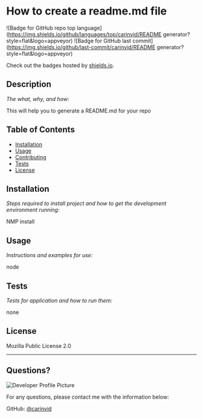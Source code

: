 # How to create a readme.md file
  ![Badge for GitHub repo top language](https://img.shields.io/github/languages/top/carinvid/README generator?style=flat&logo=appveyor) ![Badge for GitHub last commit](https://img.shields.io/github/last-commit/carinvid/README generator?style=flat&logo=appveyor)
  
  Check out the badges hosted by [shields.io](https://shields.io/).
  
  
  ## Description 
  
  *The what, why, and how:* 
  
  This will help you to generate a README.md for your repo
  ## Table of Contents
  * [Installation](#installation)
  * [Usage](#usage)
  * [Contributing](#contributing)
  * [Tests](#tests)
  * [License](#license)
  
  ## Installation
  
  *Steps required to install project and how to get the development environment running:*
  
  NMP install
  
  ## Usage 
  
  *Instructions and examples for use:*
  
  node
  
  ## Tests
  
  *Tests for application and how to run them:*
  
  none
  
  ## License
  
  Mozilla Public License 2.0
  
  ---
  
  ## Questions?
  
  ![Developer Profile Picture](https://avatars.githubusercontent.com/u/17866063?v=4) 
  
  For any questions, please contact me with the information below:
 
  GitHub: [@carinvid](https://api.github.com/users/carinvid)
  